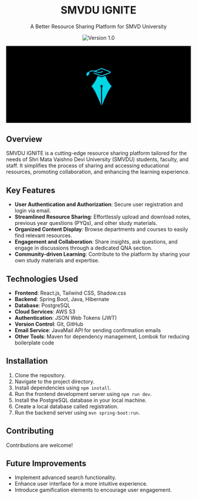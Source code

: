 <!-- Project Title -->
<h1 align="center">SMVDU IGNITE</h1>

<!-- Project Description -->
<p align="center">A Better Resource Sharing Platform for SMVD University</p>

<!-- Badges -->
<p align="center">
  <img src="https://img.shields.io/badge/version-v1.0-blue.svg" alt="Version 1.0">
</p>

<!-- GIF of Brand -->
<p align="center">
  <img src="github-assets/logo-gif.gif" alt="SMVDU IGNITE Brand GIF">
</p>

<!-- Project Overview -->
## Overview
SMVDU IGNITE is a cutting-edge resource sharing platform tailored for the needs of Shri Mata Vaishno Devi University (SMVDU) students, faculty, and staff. It simplifies the process of sharing and accessing educational resources, promoting collaboration, and enhancing the learning experience.

## Key Features
- **User Authentication and Authorization**: Secure user registration and login via email.
- **Streamlined Resource Sharing**: Effortlessly upload and download notes, previous year questions (PYQs), and other study materials.
- **Organized Content Display**: Browse departments and courses to easily find relevant resources.
- **Engagement and Collaboration**: Share insights, ask questions, and engage in discussions through a dedicated QNA section.
- **Community-driven Learning**: Contribute to the platform by sharing your own study materials and expertise.

## Technologies Used
- **Frontend**: React.js, Tailwind CSS, Shadow.css
- **Backend**: Spring Boot, Java, Hibernate
- **Database**: PostgreSQL
- **Cloud Services**: AWS S3
- **Authentication**: JSON Web Tokens (JWT)
- **Version Control**: Git, GitHub
- **Email Service**: JavaMail API for sending confirmation emails
- **Other Tools**: Maven for dependency management, Lombok for reducing boilerplate code



<!-- Installation -->
## Installation
1. Clone the repository.
2. Navigate to the project directory.
3. Install dependencies using `npm install`.
4. Run the frontend development server using `npm run dev`.
5. Install the PostgreSQL database in your local machine.
6. Create a local database called registration.
7. Run the backend server using `mvn spring-boot:run`.



<!-- Contributing -->
## Contributing
Contributions are welcome!


<!-- Improvements -->
## Future Improvements
- Implement advanced search functionality.
- Enhance user interface for a more intuitive experience.
- Introduce gamification elements to encourage user engagement.

